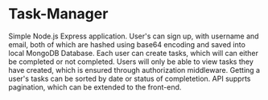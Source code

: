 # Task-Manager
Simple Node.js Express application. User's can sign up, with username and email, both of which are hashed using base64 encoding and saved into local MongoDB
Database. Each user can create tasks, which will can either be completed or not completed. Users will only be able to view tasks they have created, which
is ensured through authorization middleware. Getting a user's tasks can be sorted by date or status of completetion. API supprts pagination, which can be
extended to the front-end. 
